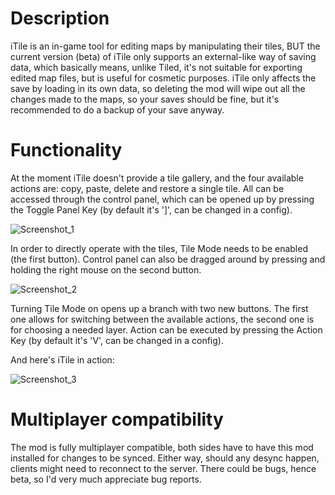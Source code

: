 # Description

iTile is an in-game tool for editing maps by manipulating their tiles, BUT the current version (beta) of iTile only supports an external-like way of saving data, which basically means, unlike Tiled, it's not suitable for exporting edited map files, but is useful for cosmetic purposes. iTile only affects the save by loading in its own data, so deleting the mod will wipe out all the changes made to the maps, so your saves should be fine, but it's recommended to do a backup of your save anyway.

# Functionality

At the moment iTile doesn't provide a tile gallery, and the four available actions are: copy, paste, delete and restore a single tile. All can be accessed through the control panel, which can be opened up by pressing the Toggle Panel Key (by default it's ']', can be changed in a config).

![Screenshot_1](https://i.ibb.co/bzZBQj6/Screenshot-85.png)

In order to directly operate with the tiles, Tile Mode needs to be enabled (the first button). Control panel can also be dragged around by pressing and holding the right mouse on the second button.

![Screenshot_2](https://i.ibb.co/56019hb/Screenshot-86.png)

Turning Tile Mode on opens up a branch with two new buttons. The first one allows for switching between the available actions, the second one is for choosing a needed layer. Action can be executed by pressing the Action Key (by default it's 'V', can be changed in a config).

And here's iTile in action:

![Screenshot_3](https://s8.gifyu.com/images/iTile.gif)

# Multiplayer compatibility

The mod is fully multiplayer compatible, both sides have to have this mod installed for changes to be synced. Either way, should any desync happen, clients might need to reconnect to the server. There could be bugs, hence beta, so I'd very much appreciate bug reports.
